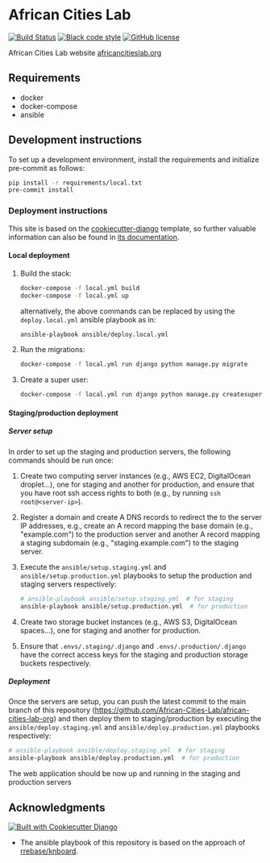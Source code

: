 # African Cities Lab

[![Build Status](https://github.com/African-Cities-Lab/african-cities-lab-org/workflows/CI/badge.svg?branch=main)](https://github.com/African-Cities-Lab/african-cities-lab-org/actions/workflows/ci.yml)
[![Black code style](https://img.shields.io/badge/code%20style-black-000000.svg)](https://github.com/ambv/black)
[![GitHub license](https://img.shields.io/github/license/African-Cities-Lab/african-cities-lab-org.svg)](https://github.com/African-Cities-Lab/african-cities-lab-org/blob/main/LICENSE)

African Cities Lab website [africancitieslab.org](https://africancitieslab.org)

## Requirements

* docker
* docker-compose
* ansible

## Development instructions

To set up a development environment, install the requirements and initialize pre-commit as follows:

```bash
pip install -r requirements/local.txt
pre-commit install
```

### Deployment instructions

This site is based on the [cookiecutter-django](https://github.com/pydanny/cookiecutter-django/) template, so further valuable information can also be found in [its documentation](https://cookiecutter-django.readthedocs.io/en/latest/?badge=latest).

#### Local deployment

1. Build the stack:

    ```bash
    docker-compose -f local.yml build
    docker-compose -f local.yml up
    ```

    alternatively, the above commands can be replaced by using the `deploy.local.yml` ansible playbook as in:

    ```bash
    ansible-playbook ansible/deploy.local.yml
    ```

2. Run the migrations:

    ```bash
    docker-compose -f local.yml run django python manage.py migrate
    ```

3. Create a super user:

    ```bash
    docker-compose -f local.yml run django python manage.py createsuperuser
    ```

#### Staging/production deployment

##### Server setup

In order to set up the staging and production servers, the following commands should be run once:

1. Create two computing server instances (e.g., AWS EC2, DigitalOcean droplet...), one for staging and another for production, and ensure that you have root ssh access rights to both (e.g., by running `ssh root@<server-ip>`).

2. Register a domain and create A DNS records to redirect the to the server IP addresses, e.g., create an A record mapping the base domain (e.g., "example.com") to the production server and another A record mapping a staging subdomain (e.g., "staging.example.com") to the staging server.

3. Execute the `ansible/setup.staging.yml` and `ansible/setup.production.yml` playbooks to setup the production and staging servers respectively:

    ```bash
    # ansible-playbook ansible/setup.staging.yml  # for staging
    ansible-playbook ansible/setup.production.yml  # for production
    ```

4. Create two storage bucket instances (e.g., AWS S3, DigitalOcean spaces...), one for staging and another for production.

5. Ensure that `.envs/.staging/.django` and `.envs/.production/.django` have the correct access keys for the staging and production storage buckets respectively.

##### Deployment

Once the servers are setup, you can push the latest commit to the main branch of this repository (https://github.com/African-Cities-Lab/african-cities-lab-org) and then deploy them to staging/production by executing the `ansible/deploy.staging.yml` and `ansible/deploy.production.yml` playbooks respectively:

```bash
# ansible-playbook ansible/deploy.staging.yml  # for staging
ansible-playbook ansible/deploy.production.yml  # for production
```

The web application should be now up and running in the staging and production servers

## Acknowledgments

[![Built with Cookiecutter Django](https://img.shields.io/badge/built%20with-Cookiecutter%20Django-ff69b4.svg?logo=cookiecutter)](https://github.com/pydanny/cookiecutter-django/)

* The ansible playbook of this repository is based on the approach of [rrebase/knboard](https://www.rrebase.com/posts/deploying-knboard-to-digitalocean-with-ansible).
